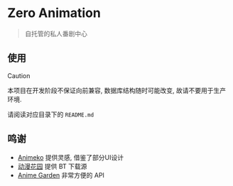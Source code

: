 # Zero Animation

> 自托管的私人番剧中心

## 使用

> [!CAUTION]
> 本项目在开发阶段不保证向前兼容, 数据库结构随时可能改变, 故请不要用于生产环境.

请阅读对应目录下的 `README.md`

## 鸣谢

* [Animeko](https://github.com/open-ani/animeko) 提供灵感, 借鉴了部分UI设计
* [动漫花园](https://share.dmhy.org) 提供 BT 下载源
* [Anime Garden](https://animes.garden/) 非常方便的 API